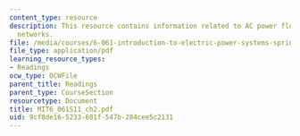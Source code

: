 ```yaml
---
content_type: resource
description: This resource contains information related to AC power flow in linear
  networks.
file: /media/courses/6-061-introduction-to-electric-power-systems-spring-2011/9cf8de165233601f547b284cee5c2131_MIT6_061S11_ch2.pdf
file_type: application/pdf
learning_resource_types:
- Readings
ocw_type: OCWFile
parent_title: Readings
parent_type: CourseSection
resourcetype: Document
title: MIT6_061S11_ch2.pdf
uid: 9cf8de16-5233-601f-547b-284cee5c2131
---
```

